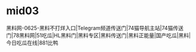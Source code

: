 # mid03
黑料网-0625-黑料不打烊入口|Telegram频道传送门|74猫导航主站|74猫传送门|78黑料网|51吃瓜|HL黑料门|黑料专区|黑料传送门|黑料正能量|国产吃瓜|黑料|今日吃瓜在线|881比鸭
